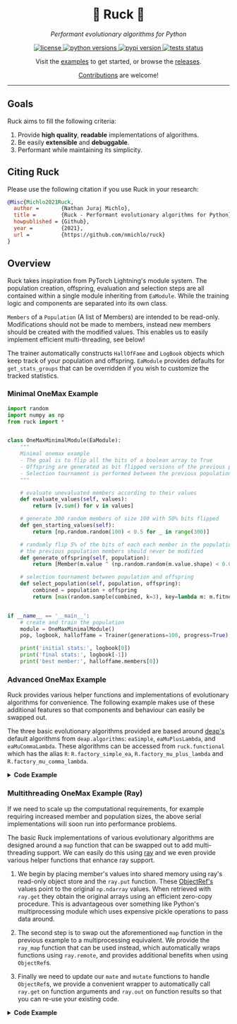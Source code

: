 
<p align="center">
    <h1 align="center">🧬 Ruck 🏉</h1>
    <p align="center">
        <i>Performant evolutionary algorithms for Python</i>
    </p>
</p>

<p align="center">
    <a href="https://choosealicense.com/licenses/mit/">
        <img alt="license" src="https://img.shields.io/github/license/nmichlo/ruck?style=flat-square&color=lightgrey"/>
    </a>
    <a href="https://pypi.org/project/ruck">
        <img alt="python versions" src="https://img.shields.io/pypi/pyversions/ruck?style=flat-square"/>
    </a>
    <a href="https://pypi.org/project/ruck">
        <img alt="pypi version" src="https://img.shields.io/pypi/v/ruck?style=flat-square&color=blue"/>
    </a>
    <a href="https://github.com/nmichlo/ruck/actions?query=workflow%3Atest">
        <img alt="tests status" src="https://img.shields.io/github/workflow/status/nmichlo/ruck/test?label=tests&style=flat-square"/>
    </a>
</p>

<p align="center">
    <p align="center">
        Visit the <a href="https://github.com/nmichlo/ruck/tree/main/examples/">examples</a> to get started, or browse the  <a href="https://github.com/nmichlo/ruck/releases">releases</a>.
    </p>
    <p align="center">
        <a href="https://github.com/nmichlo/ruck/issues/new/choose">Contributions</a> are welcome!
    </p>
</p>

------------------------

## Goals

Ruck aims to fill the following criteria:

1. Provide **high quality**, **readable** implementations of algorithms.
2. Be easily **extensible** and **debuggable**.
3. Performant while maintaining its simplicity.

## Citing Ruck

Please use the following citation if you use Ruck in your research:

```bibtex
@Misc{Michlo2021Ruck,
  author =       {Nathan Juraj Michlo},
  title =        {Ruck - Performant evolutionary algorithms for Python},
  howpublished = {Github},
  year =         {2021},
  url =          {https://github.com/nmichlo/ruck}
}
```

## Overview

Ruck takes inspiration from PyTorch Lightning's module system. The population creation,
offspring, evaluation and selection steps are all contained within a single module inheriting
from `EaModule`. While the training logic and components are separated into its own class.

`Members` of a `Population` (A list of Members) are intended to be read-only. Modifications should not
be made to members, instead new members should be created with the modified values. This enables us to
easily implement efficient multi-threading, see below!

The trainer automatically constructs `HallOfFame` and `LogBook` objects which keep track of your
population and offspring. `EaModule` provides defaults for `get_stats_groups` that can be overridden
if you wish to customize the tracked statistics.


### Minimal OneMax Example

```python
import random
import numpy as np
from ruck import *


class OneMaxMinimalModule(EaModule):
    """
    Minimal onemax example
    - The goal is to flip all the bits of a boolean array to True
    - Offspring are generated as bit flipped versions of the previous population
    - Selection tournament is performed between the previous population and the offspring
    """

    # evaluate unevaluated members according to their values
    def evaluate_values(self, values):
        return [v.sum() for v in values]

    # generate 300 random members of size 100 with 50% bits flipped
    def gen_starting_values(self):
        return [np.random.random(100) < 0.5 for _ in range(300)]

    # randomly flip 5% of the bits of each each member in the population
    # the previous population members should never be modified
    def generate_offspring(self, population):
        return [Member(m.value ^ (np.random.random(m.value.shape) < 0.05)) for m in population]

    # selection tournament between population and offspring
    def select_population(self, population, offspring):
        combined = population + offspring
        return [max(random.sample(combined, k=3), key=lambda m: m.fitness) for _ in range(len(population))]


if __name__ == '__main__':
    # create and train the population
    module = OneMaxMinimalModule()
    pop, logbook, halloffame = Trainer(generations=100, progress=True).fit(module)

    print('initial stats:', logbook[0])
    print('final stats:', logbook[-1])
    print('best member:', halloffame.members[0])
```

### Advanced OneMax Example

Ruck provides various helper functions and implementations of evolutionary algorithms for convenience.
The following example makes use of these additional features so that components and behaviour can
easily be swapped out.

The three basic evolutionary algorithms provided are based around [deap's](http://www.github.com/deap/deap)
default algorithms from `deap.algorithms`: `eaSimple`, `eaMuPlusLambda`, and `eaMuCommaLambda`. These
algorithms can be accessed from `ruck.functional` which has the alias `R`: `R.factory_simple_ea`,
`R.factory_mu_plus_lambda` and `R.factory_mu_comma_lambda`.


<details><summary><b>Code Example</b></summary>
<p>

```python
"""
OneMax serial example based on:
https://github.com/DEAP/deap/blob/master/examples/ga/onemax_numpy.py
"""

import functools
import numpy as np
from ruck import *


class OneMaxModule(EaModule):

    def __init__(
        self,
        population_size: int = 300,
        member_size: int = 100,
        p_mate: float = 0.5,
        p_mutate: float = 0.5,
    ):
        # save the arguments to the .hparams property. values are taken from the
        # local scope so modifications can be captured if the call to this is delayed.
        self.save_hyperparameters()
        # implement the required functions for `EaModule`
        self.generate_offspring, self.select_population = R.factory_simple_ea(
            mate_fn=R.mate_crossover_1d,
            mutate_fn=functools.partial(R.mutate_flip_bit_groups, p=0.05),
            select_fn=functools.partial(R.select_tournament, k=3),
            p_mate=self.hparams.p_mate,
            p_mutate=self.hparams.p_mutate,
        )

    def evaluate_values(self, values):
        return map(np.sum, values)

    def gen_starting_values(self) -> Population:
        return [
            np.random.random(self.hparams.member_size) < 0.5
            for i in range(self.hparams.population_size)
        ]


if __name__ == '__main__':
    # create and train the population
    module = OneMaxModule(population_size=300, member_size=100)
    pop, logbook, halloffame = Trainer(generations=40, progress=True).fit(module)

    print('initial stats:', logbook[0])
    print('final stats:', logbook[-1])
    print('best member:', halloffame.members[0])
```

</p>
</details>

### Multithreading OneMax Example (Ray)

If we need to scale up the computational requirements, for example requiring increased
member and population sizes, the above serial implementations will soon run into performance problems.

The basic Ruck implementations of various evolutionary algorithms are designed around a `map`
function that can be swapped out to add multi-threading support. We can easily do this using
[ray](https://github.com/ray-project/ray) and we even provide various helper functions that
enhance ray support.

1. We begin by placing member's values into shared memory using ray's read-only object store
and the `ray.put` function. These [ObjectRef's](https://docs.ray.io/en/latest/memory-management.html)
values point to the original `np.ndarray` values. When retrieved with `ray.get` they obtain the original
arrays using an efficient zero-copy procedure. This is advantageous over something like Python's multiprocessing module which uses
expensive pickle operations to pass data around.

2. The second step is to swap out the aforementioned `map` function in the previous example to a
multiprocessing equivalent. We provide the `ray_map` function that can be used instead, which
automatically wraps functions using `ray.remote`, and provides additional benefits when using `ObjectRef`s.

3. Finally we need to update our `mate` and `mutate` functions to handle `ObjectRef`s, we provide a convenient
wrapper to automatically call `ray.get` on function arguments and `ray.out` on function results so that
you can re-use your existing code.

<details><summary><b>Code Example</b></summary>
<p>

```python
"""
OneMax parallel example using ray's object store.

8 bytes * 1_000_000 * 128 members ~= 128 MB of memory to store this population.
This is quite a bit of processing that needs to happen! But using ray
and its object store we can do this efficiently!
"""

from functools import partial
import numpy as np
import ray
from ruck import *
from ruck.util import *


class OneMaxRayModule(EaModule):

    def __init__(
        self,
        population_size: int = 300,
        member_size: int = 100,
        p_mate: float = 0.5,
        p_mutate: float = 0.5,
    ):
        self.save_hyperparameters()
        # implement the required functions for `EaModule`
        # - decorate the functions with `ray_refs_wrapper` which
        #   automatically `ray.get` arguments and `ray.put` returned results
        self.generate_offspring, self.select_population = R.factory_simple_ea(
            mate_fn=ray_refs_wrapper(R.mate_crossover_1d, iter_results=True),
            mutate_fn=ray_refs_wrapper(partial(R.mutate_flip_bit_groups, p=0.05)),
            select_fn=partial(R.select_tournament, k=3),  # OK to compute locally, because we only look at the fitness
            p_mate=self.hparams.p_mate,
            p_mutate=self.hparams.p_mutate,
            map_fn=ray_map,  # specify the map function to enable multiprocessing
        )

    def evaluate_values(self, values):
        # values is a list of `ray.ObjectRef`s not `np.ndarray`s
        # ray_map automatically converts np.sum to a `ray.remote` function which
        # automatically handles `ray.get`ing of `ray.ObjectRef`s passed as arguments
        return ray_map(np.sum, values)

    def gen_starting_values(self):
        # generate objects and place in ray's object store
        return [
            ray.put(np.random.random(self.hparams.member_size) < 0.5)
            for i in range(self.hparams.population_size)
        ]


if __name__ == '__main__':
    # initialize ray to use the specified system resources
    ray.init()

    # create and train the population
    module = OneMaxRayModule(population_size=128, member_size=1_000_000)
    pop, logbook, halloffame = Trainer(generations=100, progress=True).fit(module)

    print('initial stats:', logbook[0])
    print('final stats:', logbook[-1])
    print('best member:', halloffame.members[0])
```

</p>
</details>
